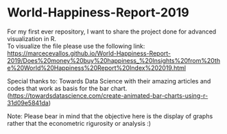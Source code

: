 # World-Happiness-Report-2019
For my first ever repository, I want to share the project done for advanced visualization in R.  
To visualize the file please use the following link:
https://marcecevallos.github.io/World-Happiness-Report-2019/Does%20money%20buy%20happiness_%20Insights%20from%20the%20World%20Happiness%20Report%20Index%202019.html

Special thanks to: Towards Data Science with their amazing articles and codes that work as basis for the bar chart. (https://towardsdatascience.com/create-animated-bar-charts-using-r-31d09e5841da)  

Note: Please bear in mind that the objective here is the display of graphs rather that the econometric rigurosity or analysis :)
